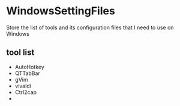 # WindowsSettingFiles
Store the list of tools  and its configuration files that I need to use on Windows

## tool list
- AutoHotkey
- QTTabBar
- gVim
- vivaldi
- Ctrl2cap
- 
